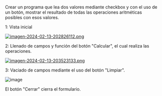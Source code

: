 Crear un programa que lea dos valores mediante checkbox y con el uso de un botón, mostrar el resultado de todas las operaciones aritméticas posibles con esos valores.

1: Vista inicial

[![imagen-2024-02-13-202826112.png](https://i.postimg.cc/4N9sGnzd/imagen-2024-02-13-202826112.png)](https://postimg.cc/SJkw7S1F)

2: Llenado de campos y función del botón "Calcular", el cual realiza las operaciones.

[![imagen-2024-02-13-203523133.png](https://i.postimg.cc/VLqsMd5h/imagen-2024-02-13-203523133.png)](https://postimg.cc/qz7dHBsc)

3: Vaciado de campos mediante el uso del botón "Limpiar".

![image](https://github.com/DenzelDharielAP/InterfazGrafica_Ejercicio2/assets/104543625/f3fe0799-8864-4e67-bb4f-69f65732c8c0)

El botón "Cerrar" cierra el formulario.
